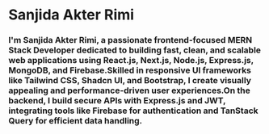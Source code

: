 # Sanjida Akter Rimi 

### I'm Sanjida Akter Rimi, a passionate frontend-focused MERN Stack Developer dedicated to building fast, clean, and scalable web applications using React.js, Next.js, Node.js, Express.js, MongoDB, and Firebase.Skilled in responsive UI frameworks like Tailwind CSS, Shadcn UI, and Bootstrap, I create visually appealing and performance-driven user experiences.On the backend, I build secure APIs with Express.js and JWT, integrating tools like Firebase for authentication and TanStack Query for efficient data handling.


